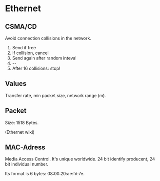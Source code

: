 # Ethernet

## CSMA/CD

Avoid connection collisions in the network.

1. Send if free
2. If collision, cancel
3. Send again after random inteval
4. --
5. After 16 collisions: stop!

## Values

Transfer rate, min packet size, network range (m).

## Packet

Size: 1518 Bytes.

(Ethernet wiki)

## MAC-Adress

Media Access Control. It's unique worldwide.
24 bit identify producent, 24 bit individual number.

Its format is 6 bytes: 08:00:20:ae:fd:7e.
